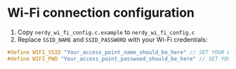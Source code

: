 

# Wi-Fi connection configuration

1. Copy `nerdy_wi_fi_config.c.example` to `nerdy_wi_fi_config.c`
2. Replace `SSID_NAME` and `SSID_PASSWORD` with your Wi-Fi credentials:
```c
#define WIFI_SSID "Your_access_point_name_should_be_here" // SET YOUR WI-FI ACCESS POINT NAME HERE
#define WIFI_PWD "Your_access_point_passwoed_should_be_here" // SET YOUR WI-FI PASSWORD HERE
```
